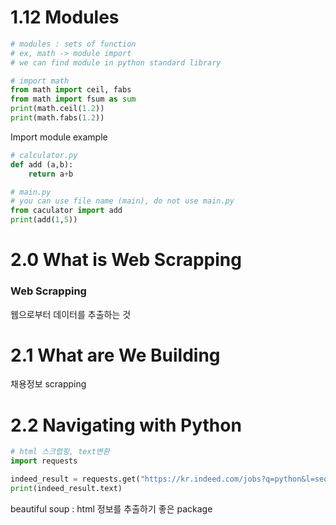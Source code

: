# 1.12 Modules

```python
# modules : sets of function
# ex, math -> module import
# we can find module in python standard library

# import math
from math import ceil, fabs
from math import fsum as sum 
print(math.ceil(1.2))
print(math.fabs(1.2))
```

Import module example

```python
# calculator.py
def add (a,b):
	return a+b
```

```python
# main.py
# you can use file name (main), do not use main.py
from caculator import add
print(add(1,5))
```

# 2.0 What is Web Scrapping

### Web Scrapping

웹으로부터 데이터를 추출하는 것

# 2.1 What are We Building

채용정보 scrapping 

# 2.2 Navigating with Python

```python
# html 스크랩핑, text변환
import requests

indeed_result = requests.get("https://kr.indeed.com/jobs?q=python&l=seoul")
print(indeed_result.text)
```

beautiful soup : html 정보를 추출하기 좋은 package
